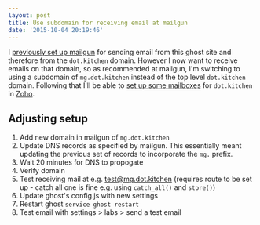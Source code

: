 ```yaml
---
layout: post
title: Use subdomain for receiving email at mailgun
date: '2015-10-04 20:19:46'
---
```


I [previously set up mailgun](/ghost-and-digitalocean/) for sending email from this ghost site and therefore from the `dot.kitchen` domain. However I now want to receive emails on that domain, so as recommended at mailgun, I'm switching to using a subdomain  of `mg.dot.kitchen` instead of the top level `dot.kitchen` domain. Following that I'll be able to [set up some mailboxes](/using-zoho-mail-to-host-dot-kitchen-email) for `dot.kitchen` in [Zoho](https://www.zoho.com/mail/).

## Adjusting setup
1. Add new domain in mailgun of `mg.dot.kitchen`
2. Update DNS records as specified by mailgun. This essentially meant updating the previous set of records to incorporate the `mg.` prefix.
3. Wait 20 minutes for DNS to propogate
4. Verify domain
5. Test receiving mail at e.g. test@mg.dot.kitchen (requires route to be set up - catch all one is fine e.g. using `catch_all()` and `store()`)
6. Update ghost's config.js with new settings
7. Restart ghost `service ghost restart`
8. Test email with settings > labs > send a test email